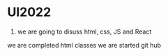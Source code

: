 # UI2022

1. we are going to disuss html, css, JS and React

we are completed html classes 
we are started git hub

